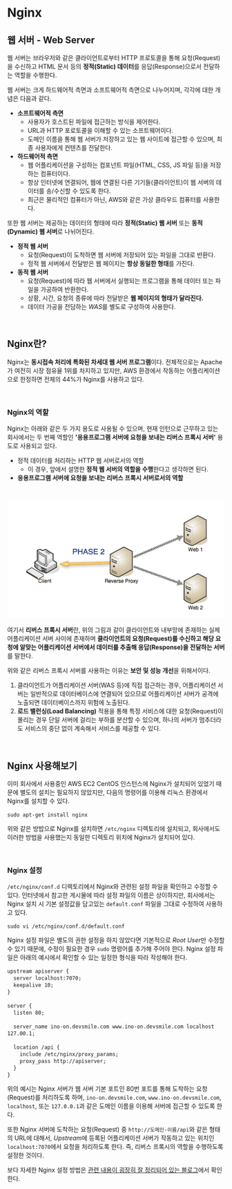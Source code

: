 # Nginx


## **웹 서버 - Web Server**

웹 서버는 브라우저와 같은 클라이언트로부터 HTTP 프로토콜을 통해 요청(Request)을 수신하고 HTML 문서 등의 **정적(Static) 데이터**를 응답(Response)으로서 전달하는 역할을 수행한다.

웹 서버는 크게 하드웨어적 측면과 소프트웨어적 측면으로 나누어지며, 각각에 대한 개념은 다음과 같다.

- **소프트웨어적 측면**
  - 사용자가 호스트된 파일에 접근하는 방식을 제어한다.
  - URL과 HTTP 포로토콜을 이해할 수 있는 소프트웨어이다.
  - 도메인 이름을 통해 웹 서버가 저장하고 있는 웹 사이트에 접근할 수 있으며, 최종 사용자에게 컨텐츠를 전달한다.
- **하드웨어적 측면**
  - 웹 어플리케이션을 구성하는 컴포넌트 파일(HTML, CSS, JS 파일 등)을 저장하는 컴퓨터이다.
  - 항상 인터넷에 연결되어, 웹에 연결된 다른 기기들(클라이언트)이 웹 서버의 데이터를 송/수신할 수 있도록 한다.
  - 최근은 물리적인 컴퓨터가 아닌, AWS와 같은 가상 클라우드 컴퓨터를 사용한다.

또한 웹 서버는 제공하는 데이터의 형태에 따라 **정적(Static) 웹 서버** 또는 **동적(Dynamic) 웹 서버**로 나뉘어진다. 

- **정적 웹 서버**
  - 요청(Request)이 도착하면 웹 서버에 저장되어 있는 파일을 그대로 반환다.
  - 정적 웹 서버에서 전달받은 웹 페이지는 **항상 동일한 형태**를 가진다.
- **동적 웹 서버**
  - 요청(Request)에 따라 웹 서버에서 실행되는 프로그램을 통해 데이터 또는 파일을 가공하여 반환한다.
  - 상황, 시간, 요청의 종류에 따라 전달받은 **웹 페이지의 형태가 달라진다.**
  - 데이터 가공을 전담하는 *WAS*를 별도로 구성하여 사용한다.

<br>

## **Nginx란?**

Nginx는 **동시접속 처리에 특화된 차세대 웹 서버 프로그램**이다. 전체적으로는 Apache가 여전히 시장 점유율 1위를 차지하고 있지만, AWS 환경에서 작동하는 어플리케이션으로 한정하면 전체의 44%가 Nginx를 사용하고 있다.

<br>

### **Nginx의 역할**

Nginx는 아래와 같은 두 가지 용도로 사용될 수 있으며, 현재 인턴으로 근무하고 있는 회사에서는 두 번째 역할인 **'응용프로그램 서버에 요청을 보내는 리버스 프록시 서버'** 용도로 사용되고 있다.

- 정적 데이터를 처리하는 HTTP 웹 서버로서의 역할
  - 이 경우, 앞에서 설명한 **정적 웹 서버의 역할을 수행**한다고 생각하면 된다.
- **응용프로그램 서버에 요청을 보내는 리버스 프록시 서버로서의 역할**

<br>

![Reverse Proxy Server](./ReverseProxy.png)

여기서 **리버스 프록시 서버**란, 위의 그림과 같이 클라이언트와 내부망에 존재하는 실제 어플리케이션 서버 사이에 존재하며 **클라이언트의 요청(Request)를 수신하고 해당 요청에 알맞는 어플리케이션 서버에서 데이터를 추출해 응답(Response)을 전달하는 서버**를 말한다.

위와 같은 리버스 프록시 서버를 사용하는 이유는 **보안 및 성능 개선**을 위해서이다. 

1. 클라이언트가 어플리케이션 서버(WAS 등)에 직접 접근하는 경우, 어플리케이션 서버는 일반적으로 데이터베이스에 연결되어 있으므로 어플리케이션 서버가 공격에 노출되면 데이터베이스까지 위험에 노출된다.
2. **로드 밸런싱(Load Balancing)** 적용을 통해 특정 서비스에 대한 요청(Request)이 몰리는 경우 단일 서버에 걸리는 부하를 분산할 수 있으며, 하나의 서버가 멈추더라도 서비스의 중단 없이 계속해서 서비스를 제공할 수 있다.

<br>

## **Nginx 사용해보기**

이미 회사에서 사용중인 AWS EC2 CentOS 인스턴스에 Nginx가 설치되어 있었기 때문에 별도의 설치는 필요하지 않았지만, 다음의 명령어를 이용해 리눅스 환경에서 Nginx를 설치할 수 있다.

```
sudo apt-get install nginx
```

위와 같은 방밥으로 Nginx를 설치하면 `/etc/nginx` 디렉토리에 설치되고, 회사에서도 이러한 방법을 사용했는지 동일한 디렉토리 위치에 Nginx가 설치되어 있다.

<br>

### **Nginx 설정**

`/etc/nginx/conf.d` 디렉토리에서 Nginx와 관련된 설정 파일을 확인하고 수정할 수 있다. 인터넷에서 참고한 게시물에 따라 설정 파일의 이름은 상이하지만, 회사에서는 Nginx 설치 시 기본 설정값을 담고있는 `default.conf` 파일을 그대로 수정하여 사용하고 있다.

```
sudo vi /etc/nginx/conf.d/default.conf
```

Nginx 설정 파일은 별도의 권한 설정을 하지 않았다면 기본적으로 *Root User*만 수정할 수 있기 때문에, 수정이 필요한 경우 `sudo` 명령어를 추가해 주어야 한다. Nginx 설정 파일은 아래의 예시에서 확인할 수 있는 일정한 형식을 따라 작성해야 한다.

```
upstream apiserver { 
  server localhost:7070;
  keepalive 10;
}

server {
  listen 80;

  server_name ino-on.devsmile.com www.ino-on.devsmile.com localhost 127.00.1;

  location /api {
    include /etc/nginx/proxy_params;
    proxy_pass http://apiserver;
  }
}
```

위의 예시는 Nginx 서버가 웹 서버 기본 포트인 80번 포트를 통해 도착하는 요청(Request)를 처리하도록 하며, `ino-on.devsmile.com`, `www.ino-on.devsmile.com`, `localhost`, 또는 `127.0.0.1`과 같은 도메인 이름을 이용해 서버에 접근할 수 있도록 한다.

또한  Nginx 서버에 도착하는 요청(Request) 중 `http://도메인-이름/api`와 같은 형태의 URL에  대해서, *Upstream*에 등록된 어플리케이션 서버가 작동하고 있는 위치인 `localhost:7070`에서 요청을 처리하도록 한다. 즉, 리버스 프록시의 역할을 수행하도록 설정한 것이다.

보다 자세한 Nginx 설정 방법은 [관련 내용이 굉장히 잘 정리되어 있는 블로그](https://developer88.tistory.com/299)에서 확인한다. 



